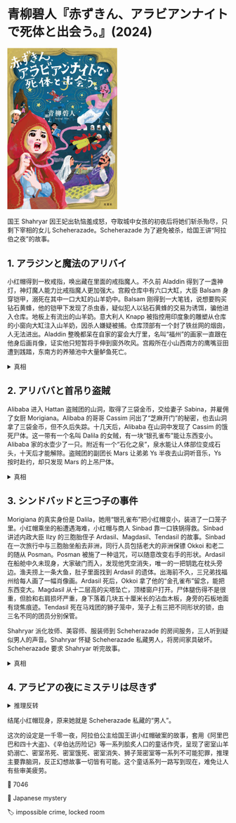 # 青柳碧人『赤ずきん、アラビアンナイトで死体と出会う。』(2024)

<img src=images/2024b_cover.jpg width=250/>

国王 Shahryar 因王妃出轨恼羞成怒，夺取城中女孩的初夜后将她们斩杀殆尽，只剩下宰相的女儿 Scheherazade。Scheherazade 为了避免被杀，给国王讲“阿拉伯之夜”的故事。

## 1. アラジンと魔法のアリバイ

小红帽得到一枚戒指，唤出藏在里面的戒指魔人。不久前 Aladdin 得到了一盏神灯，神灯魔人能力比戒指魔人更加强大。宫殿仓库中有六口大缸，大臣 Balsam 身穿铠甲，溺死在其中一口大缸的山羊奶中。Balsam 刚得到一大笔钱，说想要购买钻石黄蜂，他的铠甲下发现了杀虫香，疑似犯人以钻石黄蜂的交易为诱饵，骗他进入仓库。地板上有流出的山羊奶。意大利人 Knapp 被指控用印度象的雕塑从仓库的小窗向大缸注入山羊奶，因杀人嫌疑被捕。仓库顶部有一个封了铁丝网的烟囱，人无法进出。Aladdin 整晚都呆在自家的宴会大厅里，名叫“福州”的画家一直跟在他身后画肖像，证实他只短暂将手伸到窗外吹风。宫殿所在小山西南方的鹰嘴豆田遭到践踏，东南方的养殖池中大量鲈鱼死亡。

<details><summary>真相</summary>
神灯魔人把黑山羊变大（伏线），后腿踩在了鹰嘴豆田和养殖池上，乳房在仓库上方。魔人让 Aladdin 的手臂变长，手掌变大，Aladdin 人在家中，用手把黑山羊的奶挤入仓库烟囱，将 Balsam 溺死，多余的山羊奶从排水口流走，但在地板上留下奶渍。

<img src=images/2024b_goat.gif width=400/>
<img src=images/2024b_milk.gif width=400/>
</details>

## 2. アリババと首吊り盗賊

Alibaba 进入 Hattan 盗贼团的山洞，取得了三袋金币，交给妻子 Sabina，并雇佣了女厨 Morigiana。Alibaba 的哥哥 Cassim 问出了“芝麻开门”的秘密，也去山洞拿了三袋金币，但不久后失踪。十几天后，Alibaba 在山洞中发现了 Cassim 的饿死尸体。这一带有一个名叫 Dalila 的女贼，有一块“银孔雀布”能让东西变小。Alibaba 家的水壶少了一只。附近有一个“石化之泉”，泉水能让人体部位变成石头，十天后才能解除。盗贼团的副团长 Mars 让弟弟 Ys 半夜去山洞听音乐，Ys 按时赴约，却只发现 Mars 的上吊尸体。

<details><summary>真相</summary>
Cassim 盗取金币时被强盗 Digrid 发现，Digrid 要挟他杀死 Mars。Digrid 骗 Mars 去山洞听音乐，Cassim 把 Mars 打晕，用绳子套住他的脖子，另一套系在山洞门上，自己藏在紫水晶壶内。山洞门再次打开的时候 Mars 被绳子吊起。Sabina 在 Cassim 的水壶中盛了石化泉的泉水，Cassim 喝水时嘴巴石化，无法喊出“芝麻开门”的口令，活活饿死在洞中（伏线：Cassim 的胡子断裂，是石化之后折断）。
</details>

## 3. シンドバッドと三つ子の事件

Morigiana 的真实身份是 Dalila，她用“银孔雀布”把小红帽变小，装进了一口笼子里。小红帽乘坐的船遭遇海难，小红帽与商人 Sinbad 靠一口铁锅得救。Sinbad 讲述内政大臣 Ilzy 的三胞胎侄子 Ardasil、Magdasil、Tendasil 的故事。Sinbad 在一次旅行中与三胞胎坐船去非洲，同行人员包括老大的非洲保镖 Okkoi 和老二的随从 Posman。Posman 被施了一种诅咒，可以随意改变右手的形状。Ardasil 在船舱中久未现身，大家破门而入，发现他凭空消失，唯一的一把钥匙在枕头旁边。渔夫捞上一条大鱼，肚子里面找到 Ardasil 的遗体。出海前不久，三兄弟找福州给每人画了一幅肖像画。Ardasil 死后，Okkoi 拿了他的“金孔雀布”留念，能把东西变大。Magdasil 从十二层高的尖塔坠亡，顶楼窗户打开。尸体腿伤得不是很重，但脸和右肩损坏严重，身下落着几块五十厘米长的沾血木板，身旁的石板地面有烧焦痕迹。Tendasil 死在马戏团的狮子笼中，笼子上有三把不同形状的锁，由三名不同的团员分别保管。

Shahryar 派化妆师、美容师、服装师到 Scheherazade 的房间服务，三人听到疑似男人的声音。Shahryar 怀疑 Scheherazade 私藏男人，将房间家具破坏。Scheherazade 要求 Shahryar 听完故事。

<details><summary>真相</summary>
Posman 把手变成钥匙形状，打开 Ardasil 的舱门，在门口布置了投石器机关。Ardasil 被投石器弹到船舱外，被大鱼吃掉。Tendasil 准备了一个装火药的木箱，让 Magdasil 坐在木箱上，然后点燃火药，把 Magdasil 炸到高空，掉下来摔死。Okkoi 为了替 Ardasil 复仇，用“金孔雀布”把狮子笼变大，把 Tendasil 丢入笼中被狮子咬死。
</details>

## 4. アラビアの夜にミステリは尽きず

<details><summary>推理反转</summary>
小红帽之前的推理有误。如果凶手是 Posman，大可谎称 Ardasil 不小心坠海，不必刻意制造密室。如果是火药炸箱子，一定能听到响声，木板也会四面炸开。“金孔雀布”能让笼子变大，却不能让它恢复原状。

福州用特殊颜料作画，可以把人吸到画中，当抹去画中人的眼睛，便能让人返回现实世界中原先的位置。福州给 Ardasil 的画加上眼睛，使其从船舱消失，等船移动到别处之后再消除眼睛，使他在海上空旷处重新出现，掉入鱼腹。福州让 Magdasil 坐在椅子上，让飞毯载着他飞到空中，然后画上眼睛，将其吸入画中，用焚香把飞毯引至别处（伏线：地上的烧焦痕迹），再消除眼睛让他回到空中，坠落身亡。福州让 Tendasil 走到即将安放狮子笼的位置，把他吸入画中，等狮子笼放好后再让他返回原处，困在笼子里被狮子吃掉。福州的杀人动机是三兄弟拆掉了他的画室，改建为鲈鱼池塘。
</details>

结尾小红帽现身，原来她就是 Scheherazade 私藏的“男人”。

这次的设定是一千零一夜，阿拉伯公主给国王讲小红帽破案的故事，套用《阿里巴巴和四十大盗》、《辛伯达历险记》等一系列脍炙人口的童话作壳，呈现了密室山羊奶溺亡、密室吊死、密室饿死、密室消失、狮子笼密室等一系列不可能犯罪，推理主要靠脑洞，反正幻想故事一切皆有可能。这个童话系列一路写到现在，难免让人有些审美疲劳。

:link: 7046

:file_folder: Japanese mystery

:label: impossible crime, locked room

